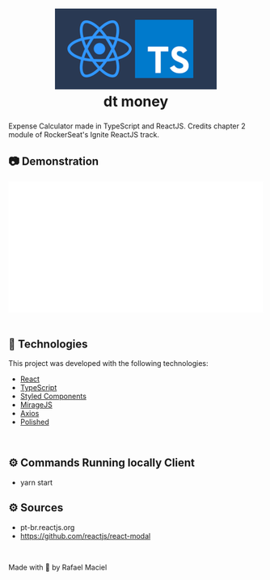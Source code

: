 <h1 align="center">
  <img alt="" title="ReactJS_App" src=".github/demostration_aplication_1.png" width="320px" />
  <br>
  dt money
</h1>

<h3 align="justify">

</h3>
Expense Calculator made in TypeScript and ReactJS. Credits chapter 2 module of RockerSeat's Ignite ReactJS track.
<br>

## 📷 Demonstration

<div align="center" >
<h4 align="left"></h4>
  <img src=".github/demostration_aplication_2.gif">
</div>
<br>

## 🚀 Technologies

This project was developed with the following technologies:

- [React](https://reactjs.org/)
- [TypeScript](https://www.typescriptlang.org/)
- [Styled Components](https://styled-components.com/)
- [MirageJS](https://miragejs.com/)
- [Axios](https://github.com/axios/axios)
- [Polished](https://polished.js.org/)

<br>

## ⚙ Commands Running locally Client
- yarn start

## ⚙ Sources
- pt-br.reactjs.org
- https://github.com/reactjs/react-modal

<br>

Made with 💜 by Rafael Maciel
